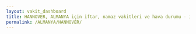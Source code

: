 ```yaml
---
layout: vakit_dashboard
title: HANNOVER, ALMANYA için iftar, namaz vakitleri ve hava durumu - ilçe/eyalet seç
permalink: /ALMANYA/HANNOVER/
---
```


<script type="text/javascript">
  var GLOBAL_COUNTRY = 'ALMANYA';
  var GLOBAL_CITY = 'HANNOVER';
  var GLOBAL_STATE = '';
  var lat = 72;
  var lon = 21;
</script>

